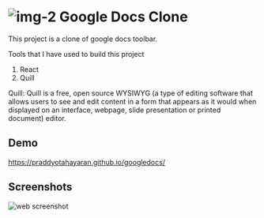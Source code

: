 
# ![img-2](https://github.com/praddyotahayaran/googledocs/assets/94554048/641fd3f5-11f4-4ad1-8317-c14a6f133a59) Google Docs Clone

This project is a clone of google docs toolbar.

Tools that I have used to build this project

1. React
2. Quill

Quill: Quill is a free, open source WYSIWYG (a type of editing software that allows users to see and edit content in a form that appears as it would when displayed on an interface, webpage, slide presentation or printed document) editor.
 
## Demo

https://praddyotahayaran.github.io/googledocs/


## Screenshots

![web screenshot](https://github.com/praddyotahayaran/googledocs/assets/94554048/8f007e7c-42b1-48dd-b67b-2aefa93c64ce)
